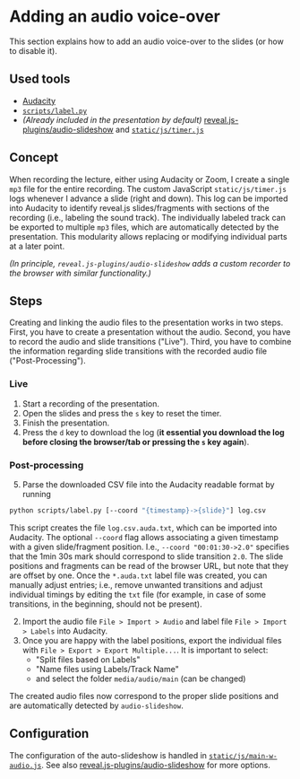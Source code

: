 
# Adding an audio voice-over

This section explains how to add an audio voice-over to the slides (or how to disable it).

## Used tools

* [Audacity](https://www.audacityteam.org/)
* [`scripts/label.py`](https://github.com/ckoerber/group-theory-example-lecture/blob/main/scripts/label.py)
* *(Already included in the presentation by default)* [reveal.js-plugins/audio-slideshow](https://github.com/rajgoel/reveal.js-plugins/tree/master/audio-slideshow) and [`static/js/timer.js`](https://github.com/ckoerber/group-theory-example-lecture/blob/main/static/js/timer.js)

## Concept

When recording the lecture, either using Audacity or Zoom, I create a single `mp3` file for the entire recording.
The custom JavaScript `static/js/timer.js` logs whenever I advance a slide (right and down).
This log can be imported into Audacity to identify reveal.js slides/fragments with sections of the recording (i.e., labeling the sound track).
The individually labeled track can be exported to multiple `mp3` files, which are automatically detected by the presentation.
This modularity allows replacing or modifying individual parts at a later point.

*(In principle, `reveal.js-plugins/audio-slideshow` adds a custom recorder to the browser with similar functionality.)*


## Steps

Creating and linking the audio files to the presentation works in two steps.
First, you have to create a presentation without the audio. Second, you have to record the audio and slide transitions ("Live").
Third, you have to combine the information regarding slide transitions with the recorded audio file ("Post-Processing").

### Live

1. Start a recording of the presentation.
2. Open the slides and press the `s` key to reset the timer.
3. Finish the presentation.
4. Press the `d` key to download the log
    (**it essential you download the log before closing the browser/tab or pressing the `s` key again**).

### Post-processing

5. Parse the downloaded CSV file into the Audacity readable format by running
```bash
python scripts/label.py [--coord "{timestamp}->{slide}"] log.csv
```
This script creates the file `log.csv.auda.txt`, which can be imported into Audacity.
The optional `--coord` flag allows associating a given timestamp with a given slide/fragment position.
I.e., `--coord "00:01:30->2.0"` specifies that the 1min 30s mark should correspond to slide transition `2.0`.
The slide positions and fragments can be read of the browser URL, but note that they are offset by one.
Once the `*.auda.txt` label file was created, you can manually adjust entries; i.e., remove unwanted transitions and adjust individual timings by editing the `txt` file (for example, in case of some transitions, in the beginning, should not be present).

2. Import the audio file `File > Import > Audio` and label file `File > Import > Labels` into Audacity.
3. Once you are happy with the label positions, export the individual files with `File > Export > Export Multiple...`. It is important to select:
    * "Split files based on Labels"
    * "Name files using Labels/Track Name"
    * and select the folder `media/audio/main` (can be changed)

The created audio files now correspond to the proper slide positions and are automatically detected by `audio-slideshow`.

## Configuration

The configuration of the auto-slideshow is handled in  [`static/js/main-w-audio.js`](https://github.com/ckoerber/group-theory-example-lecture/blob/main/static/js/main-w-audio.js).
See also [reveal.js-plugins/audio-slideshow](https://github.com/rajgoel/reveal.js-plugins/tree/master/audio-slideshow) for more options.
